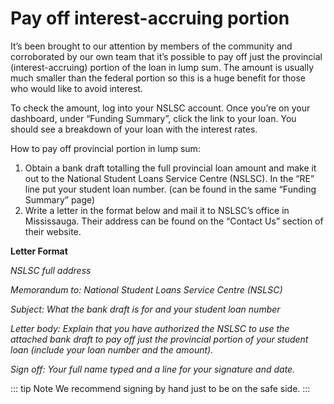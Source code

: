 # Pay off interest-accruing portion <Badge text="New" type="warning"/>
It’s been brought to our attention by members of the community and corroborated by our own team that it’s possible to pay off just the provincial (interest-accruing) portion of the loan in lump sum. The amount is usually much smaller than the federal portion so this is a huge benefit for those who would like to avoid interest.

To check the amount, log into your NSLSC account. Once you’re on your dashboard, under “Funding Summary”, click the link to your loan. You should see a breakdown of your loan with the interest rates.

How to pay off provincial portion in lump sum:
1. Obtain a bank draft totalling the full provincial loan amount and make it out to the National Student Loans Service Centre (NSLSC). In the “RE” line put your student loan number. (can be found in the same “Funding Summary” page)
2. Write a letter in the format below and mail it to NSLSC’s office in Mississauga. Their address can be found on the “Contact Us” section of their website.

**Letter Format**

*NSLSC full address*

*Memorandum to: National Student Loans Service Centre (NSLSC)*

*Subject: What the bank draft is for and your student loan number*

*Letter body: Explain that you have authorized the NSLSC to use the attached bank draft to pay off just the provincial portion of your student loan (include your loan number and the amount).*

*Sign off: Your full name typed and a line for your signature and date.*

::: tip Note
We recommend signing by hand just to be on the safe side.
:::